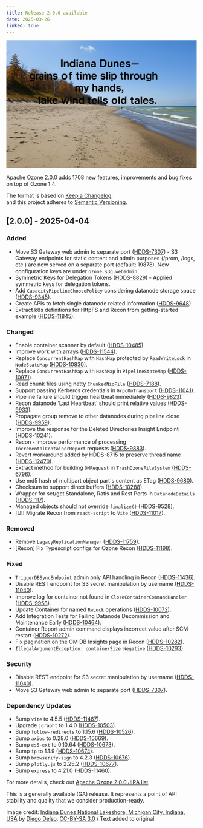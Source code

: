 ```yaml
---
title: Release 2.0.0 available
date: 2025-03-26
linked: true
---
```

<!---
  Licensed under the Apache License, Version 2.0 (the "License");
  you may not use this file except in compliance with the License.
  You may obtain a copy of the License at

   http://www.apache.org/licenses/LICENSE-2.0

  Unless required by applicable law or agreed to in writing, software
  distributed under the License is distributed on an "AS IS" BASIS,
  WITHOUT WARRANTIES OR CONDITIONS OF ANY KIND, either express or implied.
  See the License for the specific language governing permissions and
  limitations under the License. See accompanying LICENSE file.
-->

![Indiana-Dunes-haiku](releases/2.0.0.jpg)

Apache Ozone 2.0.0 adds 1708 new features, improvements and bug fixes on top of Ozone 1.4.

The format is based on [Keep a Changelog](https://keepachangelog.com/en/1.0.0/),  
and this project adheres to [Semantic Versioning](https://semver.org/spec/v2.0.0.html).

## [2.0.0] - 2025-04-04

### Added
- Move S3 Gateway web admin to separate port ([HDDS-7307](https://issues.apache.org/jira/browse/HDDS-7307)) - S3 Gateway endpoints for static content and admin purposes (/prom, /logs, etc.) are now served on a separate port (default: 19878). New configuration keys are under `ozone.s3g.webadmin`.
- Symmetric Keys for Delegation Tokens ([HDDS-8829](https://issues.apache.org/jira/browse/HDDS-8829)) - Applied symmetric keys for delegation tokens.
- Add `CapacityPipelineChoosePolicy` considering datanode storage space ([HDDS-9345](https://issues.apache.org/jira/browse/HDDS-9345)).
- Create APIs to fetch single datanode related information ([HDDS-9648](https://issues.apache.org/jira/browse/HDDS-9648)).
- Extract k8s definitions for HttpFS and Recon from getting-started example ([HDDS-11845](https://issues.apache.org/jira/browse/HDDS-11845)).

### Changed
- Enable container scanner by default ([HDDS-10485](https://issues.apache.org/jira/browse/HDDS-10485)).
- Improve work with arrays ([HDDS-11544](https://issues.apache.org/jira/browse/HDDS-11544)).
- Replace `ConcurrentHashMap` with `HashMap` protected by `ReadWriteLock` in `NodeStateMap` ([HDDS-10830](https://issues.apache.org/jira/browse/HDDS-10830)).
- Replace `ConcurrentHashMap` with `HashMap` in `PipelineStateMap` ([HDDS-10971](https://issues.apache.org/jira/browse/HDDS-10971)).
- Read chunk files using netty `ChunkedNioFile` ([HDDS-7188](https://issues.apache.org/jira/browse/HDDS-7188)).
- Support passing Kerberos credentials in `GrpcOmTransport` ([HDDS-11041](https://issues.apache.org/jira/browse/HDDS-11041)).
- Pipeline failure should trigger heartbeat immediately ([HDDS-9823](https://issues.apache.org/jira/browse/HDDS-9823)).
- Recon datanode 'Last Heartbeat' should print relative values ([HDDS-9933](https://issues.apache.org/jira/browse/HDDS-9933)).
- Propagate group remove to other datanodes during pipeline close ([HDDS-9959](https://issues.apache.org/jira/browse/HDDS-9959)).
- Improve the response for the Deleted Directories Insight Endpoint ([HDDS-10241](https://issues.apache.org/jira/browse/HDDS-10241)).
- Recon - Improve performance of processing `IncrementalContainerReport` requests ([HDDS-9883](https://issues.apache.org/jira/browse/HDDS-9883)).
- Revert workaround added by HDDS-8715 to preserve thread name ([HDDS-12470](https://issues.apache.org/jira/browse/HDDS-12470)).
- Extract method for building `OMRequest` in `TrashOzoneFileSystem` ([HDDS-6796](https://issues.apache.org/jira/browse/HDDS-6796)).
- Use md5 hash of multipart object part's content as ETag ([HDDS-9680](https://issues.apache.org/jira/browse/HDDS-9680)).
- Checksum to support direct buffers ([HDDS-10288](https://issues.apache.org/jira/browse/HDDS-10288)).
- Wrapper for set/get Standalone, Ratis and Rest Ports in `DatanodeDetails` ([HDDS-117](https://issues.apache.org/jira/browse/HDDS-117)).
- Managed objects should not override `finalize()` ([HDDS-9528](https://issues.apache.org/jira/browse/HDDS-9528)).
- [UI] Migrate Recon from `react-script` to `Vite` ([HDDS-11017](https://issues.apache.org/jira/browse/HDDS-11017)).

### Removed
- Remove `LegacyReplicationManager` ([HDDS-11759](https://issues.apache.org/jira/browse/HDDS-11759)).
- [Recon] Fix Typescript configs for Ozone Recon ([HDDS-11198](https://issues.apache.org/jira/browse/HDDS-11198)).

### Fixed
- `TriggerDBSyncEndpoint` admin only API handling in Recon ([HDDS-11436](https://issues.apache.org/jira/browse/HDDS-11436)).
- Disable REST endpoint for S3 secret manipulation by username ([HDDS-11040](https://issues.apache.org/jira/browse/HDDS-11040)).
- Improve log for container not found in `CloseContainerCommandHandler` ([HDDS-9958](https://issues.apache.org/jira/browse/HDDS-9958)).
- Update Container for named `RwLock` operations ([HDDS-10072](https://issues.apache.org/jira/browse/HDDS-10072)).
- Add Integration Tests for Failing Datanode Decommission and Maintenance Early ([HDDS-10464](https://issues.apache.org/jira/browse/HDDS-10464)).
- Container Report admin command displays incorrect value after SCM restart ([HDDS-10272](https://issues.apache.org/jira/browse/HDDS-10272)).
- Fix pagination on the OM DB Insights page in Recon ([HDDS-10282](https://issues.apache.org/jira/browse/HDDS-10282)).
- `IllegalArgumentException: containerSize Negative` ([HDDS-10293](https://issues.apache.org/jira/browse/HDDS-10293)).

### Security
- Disable REST endpoint for S3 secret manipulation by username ([HDDS-11040](https://issues.apache.org/jira/browse/HDDS-11040)).
- Move S3 Gateway web admin to separate port ([HDDS-7307](https://issues.apache.org/jira/browse/HDDS-7307)).

### Dependency Updates
- Bump `vite` to 4.5.5 ([HDDS-11467](https://issues.apache.org/jira/browse/HDDS-11467)).
- Upgrade `jgrapht` to 1.4.0 ([HDDS-10503](https://issues.apache.org/jira/browse/HDDS-10503)).
- Bump `follow-redirects` to 1.15.6 ([HDDS-10526](https://issues.apache.org/jira/browse/HDDS-10526)).
- Bump `axios` to 0.28.0 ([HDDS-10669](https://issues.apache.org/jira/browse/HDDS-10669)).
- Bump `es5-ext` to 0.10.64 ([HDDS-10673](https://issues.apache.org/jira/browse/HDDS-10673)).
- Bump `ip` to 1.1.9 ([HDDS-10674](https://issues.apache.org/jira/browse/HDDS-10674)).
- Bump `browserify-sign` to 4.2.3 ([HDDS-10676](https://issues.apache.org/jira/browse/HDDS-10676)).
- Bump `plotly.js` to 2.25.2 ([HDDS-10677](https://issues.apache.org/jira/browse/HDDS-10677)).
- Bump `express` to 4.21.0 ([HDDS-11460](https://issues.apache.org/jira/browse/HDDS-11460)).



For more details, check out [Apache Ozone 2.0.0 JIRA list](https://issues.apache.org/jira/projects/HDDS/versions/12353070)

This is a generally available (GA) release.
It represents a point of API stability and quality that we consider production-ready.


Image credit: [Indiana Dunes National Lakeshore, Michigan City, Indiana, USA][image] by [Diego Delso][author], [CC-BY-SA 3.0][cc] / Text added to original

[image]: https://commons.wikimedia.org/wiki/File:Indiana_Dunes_National_Lakeshore,_Michigan_City,_Indiana,_Estados_Unidos,_2012-10-20,_DD_03.jpg
[author]: https://delso.photo/
[cc]: https://creativecommons.org/licenses/by-sa/3.0/
